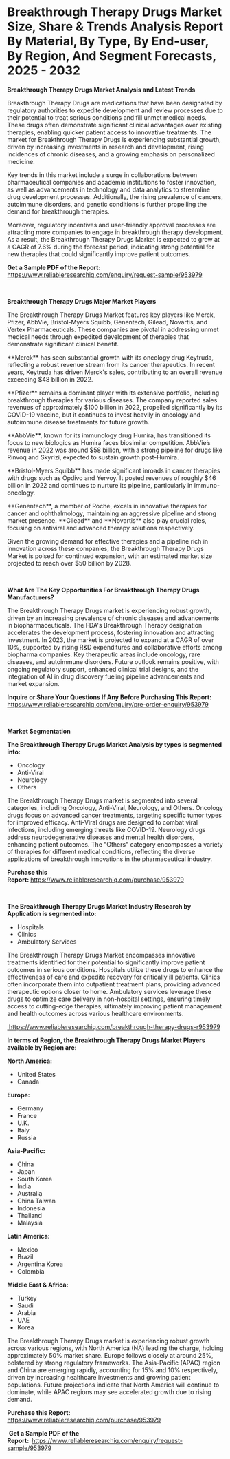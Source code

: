 <p><h1>Breakthrough Therapy Drugs Market Size, Share & Trends Analysis Report By Material, By Type, By End-user, By Region, And Segment Forecasts, 2025 - 2032</h1></p><p><strong>Breakthrough Therapy Drugs Market Analysis and Latest Trends</strong></p>
<p><p>Breakthrough Therapy Drugs are medications that have been designated by regulatory authorities to expedite development and review processes due to their potential to treat serious conditions and fill unmet medical needs. These drugs often demonstrate significant clinical advantages over existing therapies, enabling quicker patient access to innovative treatments. The market for Breakthrough Therapy Drugs is experiencing substantial growth, driven by increasing investments in research and development, rising incidences of chronic diseases, and a growing emphasis on personalized medicine. </p><p>Key trends in this market include a surge in collaborations between pharmaceutical companies and academic institutions to foster innovation, as well as advancements in technology and data analytics to streamline drug development processes. Additionally, the rising prevalence of cancers, autoimmune disorders, and genetic conditions is further propelling the demand for breakthrough therapies. </p><p>Moreover, regulatory incentives and user-friendly approval processes are attracting more companies to engage in breakthrough therapy development. As a result, the Breakthrough Therapy Drugs Market is expected to grow at a CAGR of 7.6% during the forecast period, indicating strong potential for new therapies that could significantly improve patient outcomes.</p></p>
<p><strong>Get a Sample PDF of the Report:&nbsp;</strong> <a href="https://www.reliableresearchiq.com/enquiry/request-sample/953979?utm_campaign=1119&utm_medium=2&utm_source=Github&utm_content=ia&utm_term=18042025&utm_id=breakthrough-therapy-drugs">https://www.reliableresearchiq.com/enquiry/request-sample/953979</a></p>
<p>&nbsp;</p>
<p><strong>Breakthrough Therapy Drugs Major Market Players</strong></p>
<p><p>The Breakthrough Therapy Drugs Market features key players like Merck, Pfizer, AbbVie, Bristol-Myers Squibb, Genentech, Gilead, Novartis, and Vertex Pharmaceuticals. These companies are pivotal in addressing unmet medical needs through expedited development of therapies that demonstrate significant clinical benefit.</p><p>**Merck** has seen substantial growth with its oncology drug Keytruda, reflecting a robust revenue stream from its cancer therapeutics. In recent years, Keytruda has driven Merck's sales, contributing to an overall revenue exceeding $48 billion in 2022.</p><p>**Pfizer** remains a dominant player with its extensive portfolio, including breakthrough therapies for various diseases. The company reported sales revenues of approximately $100 billion in 2022, propelled significantly by its COVID-19 vaccine, but it continues to invest heavily in oncology and autoimmune disease treatments for future growth.</p><p>**AbbVie**, known for its immunology drug Humira, has transitioned its focus to new biologics as Humira faces biosimilar competition. AbbVie’s revenue in 2022 was around $58 billion, with a strong pipeline for drugs like Rinvoq and Skyrizi, expected to sustain growth post-Humira.</p><p>**Bristol-Myers Squibb** has made significant inroads in cancer therapies with drugs such as Opdivo and Yervoy. It posted revenues of roughly $46 billion in 2022 and continues to nurture its pipeline, particularly in immuno-oncology.</p><p>**Genentech**, a member of Roche, excels in innovative therapies for cancer and ophthalmology, maintaining an aggressive pipeline and strong market presence. **Gilead** and **Novartis** also play crucial roles, focusing on antiviral and advanced therapy solutions respectively.</p><p>Given the growing demand for effective therapies and a pipeline rich in innovation across these companies, the Breakthrough Therapy Drugs Market is poised for continued expansion, with an estimated market size projected to reach over $50 billion by 2028.</p></p>
<p>&nbsp;</p>
<p><strong>What Are The Key Opportunities For Breakthrough Therapy Drugs Manufacturers?</strong></p>
<p><p>The Breakthrough Therapy Drugs market is experiencing robust growth, driven by an increasing prevalence of chronic diseases and advancements in biopharmaceuticals. The FDA's Breakthrough Therapy designation accelerates the development process, fostering innovation and attracting investment. In 2023, the market is projected to expand at a CAGR of over 10%, supported by rising R&D expenditures and collaborative efforts among biopharma companies. Key therapeutic areas include oncology, rare diseases, and autoimmune disorders. Future outlook remains positive, with ongoing regulatory support, enhanced clinical trial designs, and the integration of AI in drug discovery fueling pipeline advancements and market expansion.</p></p>
<p><strong>Inquire or Share Your Questions If Any Before Purchasing This Report:</strong> <a href="https://www.reliableresearchiq.com/enquiry/pre-order-enquiry/953979?utm_campaign=1119&utm_medium=2&utm_source=Github&utm_content=ia&utm_term=18042025&utm_id=breakthrough-therapy-drugs">https://www.reliableresearchiq.com/enquiry/pre-order-enquiry/953979</a></p>
<p>&nbsp;</p>
<p><strong>Market Segmentation</strong></p>
<p><strong>The Breakthrough Therapy Drugs Market Analysis by types is segmented into:</strong></p>
<p><ul><li>Oncology</li><li>Anti-Viral</li><li>Neurology</li><li>Others</li></ul></p>
<p><p>The Breakthrough Therapy Drugs market is segmented into several categories, including Oncology, Anti-Viral, Neurology, and Others. Oncology drugs focus on advanced cancer treatments, targeting specific tumor types for improved efficacy. Anti-Viral drugs are designed to combat viral infections, including emerging threats like COVID-19. Neurology drugs address neurodegenerative diseases and mental health disorders, enhancing patient outcomes. The "Others" category encompasses a variety of therapies for different medical conditions, reflecting the diverse applications of breakthrough innovations in the pharmaceutical industry.</p></p>
<p><strong>Purchase this Report:&nbsp;</strong><a href="https://www.reliableresearchiq.com/purchase/953979?utm_campaign=1119&utm_medium=2&utm_source=Github&utm_content=ia&utm_term=18042025&utm_id=breakthrough-therapy-drugs">https://www.reliableresearchiq.com/purchase/953979</a></p>
<p>&nbsp;</p>
<p><strong>The Breakthrough Therapy Drugs Market Industry Research by Application is segmented into:</strong></p>
<p><ul><li>Hospitals</li><li>Clinics</li><li>Ambulatory Services</li></ul></p>
<p><p>The Breakthrough Therapy Drugs Market encompasses innovative treatments identified for their potential to significantly improve patient outcomes in serious conditions. Hospitals utilize these drugs to enhance the effectiveness of care and expedite recovery for critically ill patients. Clinics often incorporate them into outpatient treatment plans, providing advanced therapeutic options closer to home. Ambulatory services leverage these drugs to optimize care delivery in non-hospital settings, ensuring timely access to cutting-edge therapies, ultimately improving patient management and health outcomes across various healthcare environments.</p></p>
<p><a href="https://www.reliableresearchiq.com/breakthrough-therapy-drugs-r953979?utm_campaign=1119&utm_medium=2&utm_source=Github&utm_content=ia&utm_term=18042025&utm_id=breakthrough-therapy-drugs">&nbsp;https://www.reliableresearchiq.com/breakthrough-therapy-drugs-r953979</a></p>
<p><strong>In terms of Region, the Breakthrough Therapy Drugs Market Players available by Region are:</strong></p>
<p>
    <p> <strong> North America: </strong>
        <ul>
            <li>United States</li>
            <li>Canada</li>
        </ul>
        </p> 
    <p> <strong> Europe: </strong>
        <ul>
            <li>Germany</li>
            <li>France</li>
            <li>U.K.</li>
            <li>Italy</li>
            <li>Russia</li>
        </ul>
        </p> 
    <p> <strong> Asia-Pacific: </strong>
        <ul>
            <li>China</li>
            <li>Japan</li>
            <li>South Korea</li>
            <li>India</li>
            <li>Australia</li>
            <li>China Taiwan</li>
            <li>Indonesia</li>
            <li>Thailand</li>
            <li>Malaysia</li>
        </ul>
        </p> 
    <p> <strong> Latin America: </strong>
        <ul>
            <li>Mexico</li>
            <li>Brazil</li>
            <li>Argentina Korea</li>
            <li>Colombia</li>
        </ul>
        </p> 
    <p> <strong> Middle East & Africa: </strong>
        <ul>
            <li>Turkey</li>
            <li>Saudi</li>
            <li>Arabia</li>
            <li>UAE</li>
            <li>Korea</li>
        </ul>
    </p>
    </p>
<p><p>The Breakthrough Therapy Drugs market is experiencing robust growth across various regions, with North America (NA) leading the charge, holding approximately 50% market share. Europe follows closely at around 25%, bolstered by strong regulatory frameworks. The Asia-Pacific (APAC) region and China are emerging rapidly, accounting for 15% and 10% respectively, driven by increasing healthcare investments and growing patient populations. Future projections indicate that North America will continue to dominate, while APAC regions may see accelerated growth due to rising demand.</p></p>
<p><strong>Purchase this Report: </strong><a href="https://www.reliableresearchiq.com/purchase/953979?utm_campaign=1119&utm_medium=2&utm_source=Github&utm_content=ia&utm_term=18042025&utm_id=breakthrough-therapy-drugs">https://www.reliableresearchiq.com/purchase/953979</a></p>
<p>&nbsp;<strong>Get a Sample PDF of the Report:&nbsp;&nbsp;</strong><a href="https://www.reliableresearchiq.com/enquiry/request-sample/953979?utm_campaign=1119&utm_medium=2&utm_source=Github&utm_content=ia&utm_term=18042025&utm_id=breakthrough-therapy-drugs">https://www.reliableresearchiq.com/enquiry/request-sample/953979</a></p>
<p><strong></strong></p>
<p><p></p><p></p><p></p></p>